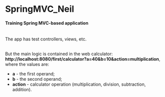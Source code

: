 # SpringMVC_Neil
<h4>Training Spring MVC-based application</h4>
<br>The app has test controllers, views, etc.</br>

<br>But the main logic is contained in the web calculator: **http://localhost:8080/first/calculator?a=40&b=10&action=multiplication**, where the values are:</br>
+ **a** - the first operand;
+ **b** - the second operand;
+ **action** - calculator operation (multiplication, division, subtraction, addition).
